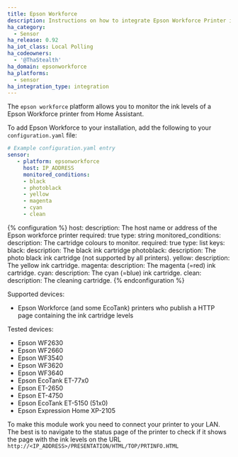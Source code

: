 ```yaml
---
title: Epson Workforce
description: Instructions on how to integrate Epson Workforce Printer into Home Assistant.
ha_category:
  - Sensor
ha_release: 0.92
ha_iot_class: Local Polling
ha_codeowners:
  - '@ThaStealth'
ha_domain: epsonworkforce
ha_platforms:
  - sensor
ha_integration_type: integration
---
```


The `epson workforce` platform allows you to monitor the ink levels of a Epson Workforce printer from Home
Assistant.

To add Epson Workforce to your installation, add the following to your `configuration.yaml` file:

```yaml
# Example configuration.yaml entry
sensor:
   - platform: epsonworkforce
     host: IP_ADDRESS
     monitored_conditions:
     - black
     - photoblack
     - yellow
     - magenta
     - cyan
     - clean   
```

{% configuration %}
host:
  description: The host name or address of the Epson workforce printer
  required: true
  type: string
monitored_conditions:
  description: The cartridge colours to monitor.
  required: true
  type: list
  keys:
    black:
      description: The black ink cartridge
    photoblack:
      description: The photo black ink cartridge (not supported by all printers).
    yellow:
      description: The yellow ink cartridge.
    magenta:
      description: The magenta (=red) ink cartridge.
    cyan:
      description: The cyan (=blue) ink cartridge.
    clean:
      description: The cleaning cartridge.
{% endconfiguration %}

Supported devices:

- Epson Workforce (and some EcoTank) printers who publish a HTTP page containing the ink cartridge levels

Tested devices:

- Epson WF2630
- Epson WF2660
- Epson WF3540
- Epson WF3620
- Epson WF3640
- Epson EcoTank ET-77x0
- Epson ET-2650
- Epson ET-4750
- Epson EcoTank ET-5150 (51x0)
- Epson Expression Home XP-2105

To make this module work you need to connect your printer to your LAN.
The best is to navigate to the status page of the printer to check if it shows the page with the ink levels on the URL `http://<IP_ADDRESS>/PRESENTATION/HTML/TOP/PRTINFO.HTML`
